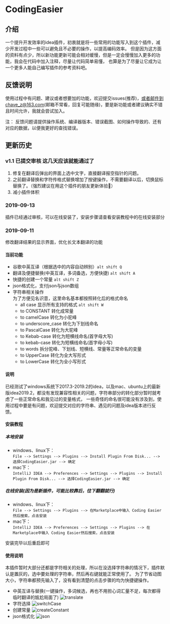 # CodingEasier

## 介绍
一个提升开发效率的idea插件，初衷就是将一些常用的功能写入到这个插件，减少开发过程中一些可以避免且不必要的操作，以提高编码效率。
但是因为这方面的资料有点少，所以新功能更新可能会相对缓慢，但是一定会慢慢加入更多的功能，我会在代码中加入注释，尽量让代码简单易懂，
也算是为了尽量让它成为让一个更多人能自己编写插件的参考资料吧。

## 反馈说明
使用过程中有问题、建议或者想要加的功能，欢迎提交issues(推荐)，或者邮件到chave_z@163.com(邮箱不常看，回复可能随缘)，要是新功能或者建议确实不错且时间允许，我就会尝试加入。

注：
反馈问题请提供操作系统、编译器版本、错误截图、如何操作导致的、还有对应的数据，以便我更好的查找错误。

## 更新历史
### v1.1 已提交审核 这几天应该就能通过了
1. 修复在翻译后弹出的界面上选中文字，直接翻译报空指针的问题。
2. 之前翻译替换和字符传格式替换增加了按键操作，不需要翻译以后，切换鼠标替换了。（强烈建议在用这个插件的朋友更新体验🤣）
3. 减小插件体积
### 2019-09-13
插件已经通过审核，可以在线安装了，安装步骤请查看安装教程中的在线安装部分
### 2019-09-11
修改翻译结果的显示界面，优化长文本翻译的功能

#### 当前功能 
- 谷歌中英互译（根据选中的内容自动辨别）`alt shift Q`
- 翻译及便捷替换(中英互译，多词备选，方便快捷) `alt shift A`
- 快捷的创建一个常量 `alt shift Z`
- json格式化，支付json与json数组
- 字符串相关操作   
为了方便见名识意，这里命名基本都按照转化后的格式命名
    - all case 显示所有支持的格式 `alt shift W`
    - to CONSTANT 转化成常量
    - to camelCase 转化为小驼峰
    - to underscore_case 转化为下划线命名
    - to PascalCase 转化为大驼峰
    - to Kebab-case 转化为短横线命名(首字母大写)
    - to kebab-case 转化为短横线命名(首字母小写)
    - to words 拆分驼峰、下划线、短横线、常量等正常命名的变量
    - to UpperCase 转化为全大写形式
    - to LowerCase 转化为全小写形式

#### 说明
已经测试了windows系统下2017.3-2019.2的idea，以及mac、ubuntu上的最新版idea2019.2，都没有发现兼容性相关的问题，字符串部分的转化部分暂时就考虑了一些正常命名和我见过的变量格式，
一些奇怪的命名很可能没有涉及到，使用过程中要是有问题，欢迎提交对应的字符串、遇见的问题及idea版本进行反馈。

#### 安装教程

##### 本地安装
- windows、linux下：     
`File --> Settings --> Plugins --> Install Plugin From Disk... --> 选择CodingEasier.jar --> 确定`
- mac下：     
`IntelliJ IDEA --> Preferences --> Settings --> Plugins --> Install Plugin From Disk... --> 选择CodingEasier.jar --> 确定`
##### 在线安装(因为是新插件，可能比较靠后，往下翻翻就行)
- windows、linux下：   
`File --> Settings --> Plugins --> 在Marketplace中输入 Coding Easier然后搜索，点击安装`
- mac下：     
`IntelliJ IDEA --> Preferences --> Settings --> Plugins --> 在Marketplace中输入 Coding Easier然后搜索，点击安装`


安装完毕以后重启即可

#### 使用说明
本插件暂时大部分还都是字符相关的处理，所以在没选择字符串的情况下，插件默认是置灰的，选中要处理的字符串，然后再右键就能正常使用了。
为了节省动图大小，字符串都预先输入了，没有看到清楚的点击步骤的均为快捷键操作。
- 中英互译与替换(一键操作，多词候选，再也不用担心词汇量不足，每次都得临时翻译的尴尬局面了)
![translate](https://cdn.jsdelivr.net/gh/Chave-Z/picture@master/data/translate.gif)
- 字符选择
![switchCase](https://cdn.jsdelivr.net/gh/Chave-Z/picture@master/data/switchCase.gif)
- 创建常量
![createConstant](https://cdn.jsdelivr.net/gh/Chave-Z/picture@master/data/createConstant.gif)
- json格式化
![json](https://cdn.jsdelivr.net/gh/Chave-Z/picture@master/data/json.gif)

